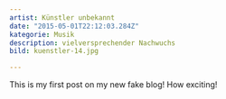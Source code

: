 ```yaml
---
artist: Künstler unbekannt
date: "2015-05-01T22:12:03.284Z"
kategorie: Musik
description: vielversprechender Nachwuchs
bild: kuenstler-14.jpg

---
```


This is my first post on my new fake blog! How exciting!

